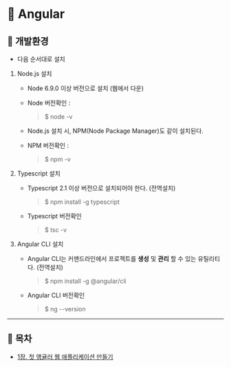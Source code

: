 # 🐫 Angular

## 🐫 개발환경

* 다음 순서대로 설치

1. Node.js 설치

    * Node 6.9.0 이상 버전으로 설치 (웹에서 다운)

    * Node 버전확인 :

        > $ node -v

    * Node.js 설치 시, NPM(Node Package Manager)도 같이 설치된다.

    * NPM 버전확인 :

        > $ npm -v

1. Typescript 설치

    * Typescript 2.1 이상 버전으로 설치되어야 한다. (전역설치)

        > $ npm install -g typescript

    * Typescript 버전확인

        > $ tsc -v

1. Angular CLI 설치

    * Angular CLI는 커맨드라인에서 프로젝트를 **생성** 및 **관리** 할 수 있는 유틸리티다. (전역설치)

        > $ npm install -g @angular/cli

    * Angular CLI 버전확인

        > $ ng --version


---


## 🐫 목차

* [1장. 첫 앵귤러 웹 애플리케이션 만들기](https://github.com/Chocobe/-Study-AngularMaster/blob/master/angular-hello-world/README.md)